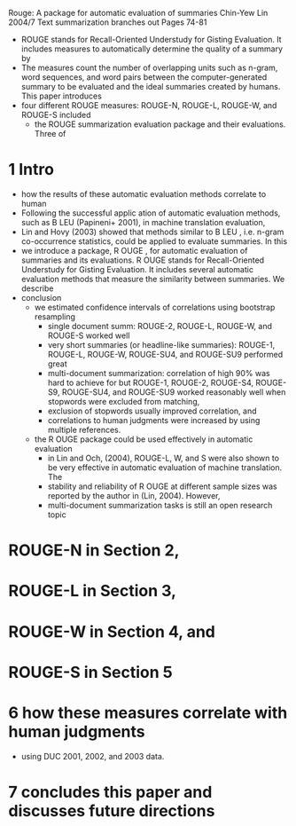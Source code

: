 Rouge: A package for automatic evaluation of summaries
Chin-Yew Lin
2004/7 Text summarization branches out Pages 74-81

* ROUGE stands for Recall-Oriented Understudy for Gisting Evaluation. It
  includes measures to automatically determine the quality of a summary by
* The measures count the number of overlapping units such as n-gram, word
  sequences, and word pairs between the computer-generated summary to be
  evaluated and the ideal summaries created by humans. This paper introduces
* four different ROUGE measures: ROUGE-N, ROUGE-L, ROUGE-W, and ROUGE-S included
  * the ROUGE summarization evaluation package and their evaluations. Three of

# 1 Intro

* how the results of these automatic evaluation methods correlate to human
* Following the successful applic ation of automatic evaluation methods, such as
  B LEU (Papineni+ 2001), in machine translation evaluation, 
* Lin and Hovy (2003) showed that methods similar to B LEU , i.e.  n-gram
  co-occurrence statistics, could be applied to evaluate summaries. In this
* we introduce a package, R OUGE , for automatic evaluation of summaries and its
  evaluations. R OUGE stands for Recall-Oriented Understudy for Gisting
  Evaluation. It includes several automatic evaluation methods that measure the
  similarity between summaries. We describe 
* conclusion
  * we estimated confidence intervals of correlations using bootstrap resampling
    * single document summ: ROUGE-2, ROUGE-L, ROUGE-W, and ROUGE-S worked well
    * very short summaries (or headline-like summaries):
      ROUGE-1, ROUGE-L, ROUGE-W, ROUGE-SU4, and ROUGE-SU9 performed great
    * multi-document summarization: 
      correlation of high 90% was hard to achieve for but 
      ROUGE-1, ROUGE-2, ROUGE-S4, ROUGE-S9, ROUGE-SU4, and ROUGE-SU9 worked
      reasonably well when stopwords were excluded from matching, 
    * exclusion of stopwords usually improved correlation, and 
    * correlations to human judgments were increased by using multiple references.
  * the R OUGE package could be used effectively in automatic evaluation 
    * in Lin and Och, (2004), ROUGE-L, W, and S were also shown to be very
      effective in automatic evaluation of machine translation.  The 
    * stability and reliability of R OUGE at different sample sizes was reported
      by the author in (Lin, 2004). However, 
    * multi-document summarization tasks is still an open research topic

# ROUGE-N in Section 2, 

# ROUGE-L in Section 3, 

# ROUGE-W in Section 4, and 

# ROUGE-S in Section 5

# 6 how these measures correlate with human judgments 

* using DUC 2001, 2002, and 2003 data. 

# 7 concludes this paper and discusses future directions
